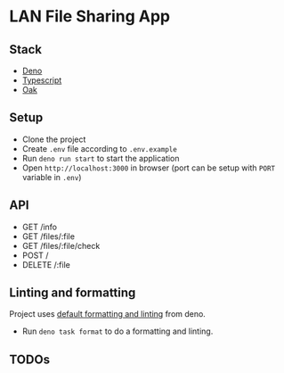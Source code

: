 # LAN File Sharing App

## Stack

- [Deno](https://deno.com/)
- [Typescript](https://www.typescriptlang.org/)
- [Oak](https://oakserver.org/)

## Setup

- Clone the project
- Create `.env` file according to `.env.example`
- Run `deno run start` to start the application
- Open `http://localhost:3000` in browser (port can be setup with `PORT` variable in `.env`)

## API

- GET /info
- GET /files/:file
- GET /files/:file/check
- POST /
- DELETE /:file

## Linting and formatting

Project uses
[default formatting and linting](https://docs.deno.com/runtime/fundamentals/linting_and_formatting/)
from deno.

- Run `deno task format` to do a formatting and linting.

## TODOs
